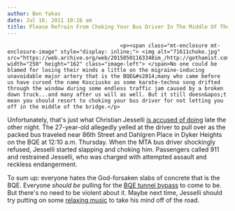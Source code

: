 ```yaml
---
author: Ben Yakas
date: Jul 16, 2011 10:16 am
title: Please Refrain From Choking Your Bus Driver In The Middle Of The BQE
---
```


	
										<p><span class="mt-enclosure mt-enclosure-image" style="display: inline;"> <img alt="71611choke.jpg" src="https://web.archive.org/web/20150501163348im_/http://gothamist.com/attachments/byakas/71611choke.jpg" width="250" height="162" class="image-left"> </span>No one could be blamed for losing their minds a little on the migraine-inducing unavoidable major artery that is the BQE&#x2014;many who came before us have cursed the name Kosciusko as some karate-techno song drifted through the window during some endless traffic jam caused by a broken down truck...and many after us will as well. But it still doesn&apos;t mean you should resort to choking your bus driver for not letting you off in the middle of the bridge.</p>

<p>Unfortunately, that&apos;s just what Christian Jesselli <a href="https://web.archive.org/web/20150501163348/http://www.nypost.com/p/news/local/nypd_blotter/nypd_daily_blotter_33lyBhqOfalLZuaeWx6UnK#ixzz1SH2OWoEd">is accused of doing</a> late the other night. The 27-year-old allegedly yelled at the driver to pull over as the packed bus traveled near 86th Street and Dahlgren Place in Dyker Heights on the BQE at 12:10 a.m. Thursday. When the MTA bus driver shockingly refused, Jesselli started slapping and choking him. Passengers called 911 and restrained Jesselli, who was charged with attempted assault and reckless endangerment.</p>

<p>To sum up: everyone hates the God-forsaken slabs of concrete that is the BQE. Everyone <em>should be</em> pulling for the <a href="https://web.archive.org/web/20150501163348/http://gothamist.com/2010/08/25/is_bqe_tunnel_bypass_possible.php">BQE tunnel bypass</a> to come to be. But there&apos;s no need to be violent about it. Maybe next time, Jesselli should try putting on some <a href="https://web.archive.org/web/20150501163348/http://gothamist.com/2007/10/30/bqe.php">relaxing music</a> to take his mind off of the road.<br>
</p>					
										
									
				